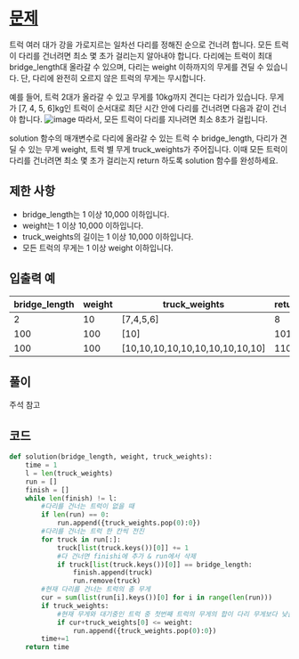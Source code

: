 # [문제](https://programmers.co.kr/learn/courses/30/lessons/42583)  
트럭 여러 대가 강을 가로지르는 일차선 다리를 정해진 순으로 건너려 합니다. 모든 트럭이 다리를 건너려면 최소 몇 초가 걸리는지 알아내야 합니다. 다리에는 트럭이 최대 bridge_length대 올라갈 수 있으며, 다리는 weight 이하까지의 무게를 견딜 수 있습니다. 단, 다리에 완전히 오르지 않은 트럭의 무게는 무시합니다.

예를 들어, 트럭 2대가 올라갈 수 있고 무게를 10kg까지 견디는 다리가 있습니다. 무게가 [7, 4, 5, 6]kg인 트럭이 순서대로 최단 시간 안에 다리를 건너려면 다음과 같이 건너야 합니다.
![image](https://user-images.githubusercontent.com/59672592/144742561-3a1851e2-3725-4284-a9c2-b4ae0e01aab0.png)
따라서, 모든 트럭이 다리를 지나려면 최소 8초가 걸립니다.

solution 함수의 매개변수로 다리에 올라갈 수 있는 트럭 수 bridge_length, 다리가 견딜 수 있는 무게 weight, 트럭 별 무게 truck_weights가 주어집니다. 이때 모든 트럭이 다리를 건너려면 최소 몇 초가 걸리는지 return 하도록 solution 함수를 완성하세요.

## 제한 사항  
- bridge_length는 1 이상 10,000 이하입니다.
- weight는 1 이상 10,000 이하입니다.
- truck_weights의 길이는 1 이상 10,000 이하입니다.
- 모든 트럭의 무게는 1 이상 weight 이하입니다.
## 입출력 예  
|bridge_length|weight|truck_weights|return|
|---|---|------|---|
|2|10|[7,4,5,6]|8|
|100|100|[10]|101|
|100|100|[10,10,10,10,10,10,10,10,10,10]|110|
## 풀이  
주석 참고
## 코드  

```python
def solution(bridge_length, weight, truck_weights):
    time = 1
    l = len(truck_weights)
    run = []
    finish = []
    while len(finish) != l:
        #다리를 건너는 트럭이 없을 때
        if len(run) == 0:
            run.append({truck_weights.pop(0):0})
        #다리를 건너는 트럭 한 칸씩 전진
        for truck in run[:]:
            truck[list(truck.keys())[0]] += 1
            #다 건너면 finishi에 추가 & run에서 삭제
            if truck[list(truck.keys())[0]] == bridge_length:
                finish.append(truck)
                run.remove(truck)
        #현재 다리를 건너는 트럭의 총 무게
        cur = sum(list(run[i].keys())[0] for i in range(len(run)))
        if truck_weights:
            #현재 무게와 대기중인 트럭 중 첫번째 트럭의 무게의 합이 다리 무게보다 낮을 때 첫번째 트럭 run에 추가
            if cur+truck_weights[0] <= weight:
                run.append({truck_weights.pop(0):0})
        time+=1
    return time
```
